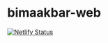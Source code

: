 # bimaakbar-web
[![Netlify Status](https://api.netlify.com/api/v1/badges/96e43fc8-1e52-4d22-8795-86ba09b7c6ef/deploy-status)](https://app.netlify.com/projects/bimaakbar/deploys)
